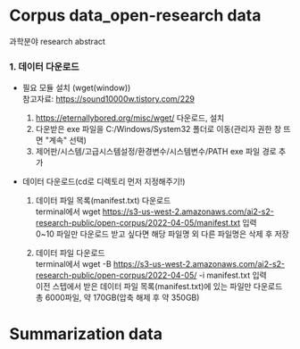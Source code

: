 # Corpus data_open-research data
과학분야 research abstract
### 1. 데이터 다운로드 
- 필요 모듈 설치 (wget(window))  
  참고자료: https://sound10000w.tistory.com/229
  1. https://eternallybored.org/misc/wget/ 다운로드, 설치  
  2. 다운받은 exe 파일을 C:/Windows/System32 폴더로 이동(관리자 권한 창 뜨면 "계속" 선택)  
  3. 제어판/시스템/고급시스템설정/환경변수/시스템변수/PATH exe 파일 경로 추가  


- 데이터 다운로드(cd로 디렉토리 먼저 지정해주기!)
  1. 데이터 파일 목록(manifest.txt) 다운로드  
  terminal에서 wget https://s3-us-west-2.amazonaws.com/ai2-s2-research-public/open-corpus/2022-04-05/manifest.txt 입력  
  0~10 파일만 다운로드 받고 싶다면 해당 파일명 외 다른 파일명은 삭제 후 저장
     
  2. 데이터 파일 다운로드  
  terminal에서 wget -B https://s3-us-west-2.amazonaws.com/ai2-s2-research-public/open-corpus/2022-04-05/ -i manifest.txt 입력  
  이전 스텝에서 받은 데이터 파일 목록(manifest.txt)에 있는 파일만 다운로드  
  총 6000파일, 약 170GB(압축 해제 후 약 350GB)

# Summarization data
